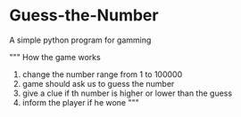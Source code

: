 # Guess-the-Number
A simple python program for gamming

"""
How the game works
1. change the number range from 1 to 100000
2. game should ask us to guess the number
3. give a clue if th number is higher or lower than the guess
4. inform the player if he wone
"""

